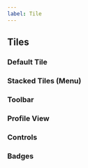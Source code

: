 ```yaml
---
label: Tile
---
```


## Tiles

<ComponentMeta name="NTile" />

### Default Tile

<ComponentDemo name="DefaultTile" />

### Stacked Tiles (Menu)

<ComponentDemo name="StackedTiles" />

### Toolbar

<ComponentDemo name="TileToolbar" />

### Profile View

<ComponentDemo name="ProfileView" />

### Controls

<ComponentDemo name="TileControls" />

### Badges

<ComponentDemo name="TileBadges" />


